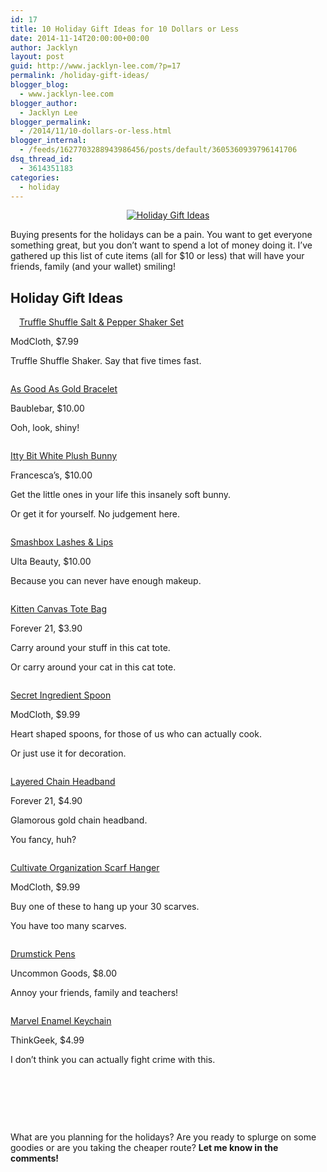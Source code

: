 ```yaml
---
id: 17
title: 10 Holiday Gift Ideas for 10 Dollars or Less
date: 2014-11-14T20:00:00+00:00
author: Jacklyn
layout: post
guid: http://www.jacklyn-lee.com/?p=17
permalink: /holiday-gift-ideas/
blogger_blog:
  - www.jacklyn-lee.com
blogger_author:
  - Jacklyn Lee
blogger_permalink:
  - /2014/11/10-dollars-or-less.html
blogger_internal:
  - /feeds/1627703288943986456/posts/default/3605360939796141706
dsq_thread_id:
  - 3614351183
categories:
  - holiday
---
```

<input class="jpibfi" type="hidden" />

<div style="clear: both; text-align: center;">
  <a href="http://i2.wp.com/www.jacklyn-lee.com/wp-content/uploads/2014/11/Holiday-Gift-Ideas--e1426790330569.png"><img class="aligncenter size-full wp-image-370" src="http://i2.wp.com/www.jacklyn-lee.com/wp-content/uploads/2014/11/Holiday-Gift-Ideas--e1426790330569.png?fit=400%2C400" alt="Holiday Gift Ideas" data-recalc-dims="1" /></a>
</div>

Buying presents for the holidays can be a pain. You want to get everyone something great, but you don&#8217;t want to spend a lot of money doing it. I&#8217;ve gathered up this list of cute items (all for $10 or less) that will have your friends, family (and your wallet) smiling!

## Holiday Gift Ideas

<div style="clear: both; text-align: center;">
  <a style="clear: left; float: left; margin-bottom: 1em; margin-right: 1em;" href="http://i0.wp.com/www.jacklyn-lee.com/wp-content/uploads/2014/11/1.jpg"><img src="http://i0.wp.com/www.jacklyn-lee.com/wp-content/uploads/2014/11/1.jpg" alt="" border="0" data-recalc-dims="1" /></a>
</div>

<a href="http://www.modcloth.com/shop/tabletop/truffle-shuffle-shaker-set" target="_blank">Truffle Shuffle Salt & Pepper Shaker Set</a>
  
ModCloth, $7.99

Truffle Shuffle Shaker. Say that five times fast.

<div style="clear: both; text-align: center;">
  <a style="clear: left; float: left; margin-bottom: 1em; margin-right: 1em;" href="http://i2.wp.com/www.jacklyn-lee.com/wp-content/uploads/2014/11/2.jpg"><img src="http://i2.wp.com/www.jacklyn-lee.com/wp-content/uploads/2014/11/2.jpg" alt="" border="0" data-recalc-dims="1" /></a>
</div>

[As Good As Gold Bracelet](https://www.blogger.com/)
  
Baublebar, $10.00

Ooh, look, shiny!

<div style="clear: both; text-align: center;">
  <a style="clear: left; float: left; margin-bottom: 1em; margin-right: 1em;" href="http://i1.wp.com/www.jacklyn-lee.com/wp-content/uploads/2014/11/10.jpg"><img src="http://i1.wp.com/www.jacklyn-lee.com/wp-content/uploads/2014/11/10.jpg" alt="" border="0" data-recalc-dims="1" /></a>
</div>

<a href="http://www.francescas.com/product/itty+bit+white+plush+bunny.do?sortby=ourPicksAscend&page=2&refType=&from=fn" target="_blank">Itty Bit White Plush Bunny</a>
  
Francesca&#8217;s, $10.00

Get the little ones in your life this insanely soft bunny.
  
Or get it for yourself. No judgement here.

<div style="clear: both; text-align: center;">
  <a style="clear: left; float: left; margin-bottom: 1em; margin-right: 1em;" href="http://i2.wp.com/www.jacklyn-lee.com/wp-content/uploads/2014/11/3.jpg"><img src="http://i2.wp.com/www.jacklyn-lee.com/wp-content/uploads/2014/11/3.jpg" alt="" border="0" data-recalc-dims="1" /></a>
</div>

<a href="http://www.ulta.com/ulta/browse/productDetail.jsp?productId=xlsImpprod11201053" target="_blank">Smashbox Lashes & Lips</a>
  
Ulta Beauty, $10.00

Because you can never have enough makeup.

<div style="clear: both; text-align: center;">
  <a style="clear: left; float: left; margin-bottom: 1em; margin-right: 1em;" href="http://i2.wp.com/www.jacklyn-lee.com/wp-content/uploads/2014/11/4.jpg"><img src="http://i2.wp.com/www.jacklyn-lee.com/wp-content/uploads/2014/11/4.jpg" alt="" border="0" data-recalc-dims="1" /></a>
</div>

<a href="http://www.forever21.com/Product/Product.aspx?BR=f21&Category=acc_handbags&ProductID=1000100443&VariantID=" target="_blank">Kitten Canvas Tote Bag</a>
  
Forever 21, $3.90

Carry around your stuff in this cat tote.
  
Or carry around your cat in this cat tote.

<div style="clear: both; text-align: center;">
  <a style="clear: left; float: left; margin-bottom: 1em; margin-right: 1em;" href="http://i0.wp.com/www.jacklyn-lee.com/wp-content/uploads/2014/11/5.jpg"><img src="http://i0.wp.com/www.jacklyn-lee.com/wp-content/uploads/2014/11/5.jpg" alt="" border="0" data-recalc-dims="1" /></a>
</div>

<a href="http://www.modcloth.com/shop/tabletop/secret-ingredient-spoon" target="_blank">Secret Ingredient Spoon</a>
  
ModCloth, $9.99

Heart shaped spoons, for those of us who can actually cook.
  
Or just use it for decoration.

<div style="clear: both; text-align: center;">
  <a style="clear: left; float: left; margin-bottom: 1em; margin-right: 1em;" href="http://i2.wp.com/www.jacklyn-lee.com/wp-content/uploads/2014/11/6.jpg"><img src="http://i2.wp.com/www.jacklyn-lee.com/wp-content/uploads/2014/11/6.jpg" alt="" border="0" data-recalc-dims="1" /></a>
</div>

<a href="http://www.forever21.com/Product/Product.aspx?BR=f21&Category=acc_hair&ProductID=1000057762&VariantID=" target="_blank">Layered Chain Headband</a>
  
Forever 21, $4.90

Glamorous gold chain headband.
  
You fancy, huh?

<div style="clear: both; text-align: center;">
  <a style="clear: left; float: left; margin-bottom: 1em; margin-right: 1em;" href="http://i1.wp.com/www.jacklyn-lee.com/wp-content/uploads/2014/11/7.jpg"><img src="http://i1.wp.com/www.jacklyn-lee.com/wp-content/uploads/2014/11/7.jpg" alt="" border="0" data-recalc-dims="1" /></a>
</div>

<a href="http://www.modcloth.com/shop/store-organize/cultivate-organization-scarf-hanger" target="_blank">Cultivate Organization Scarf Hanger</a>
  
ModCloth, $9.99

Buy one of these to hang up your 30 scarves.
  
You have too many scarves.

<div style="clear: both; text-align: center;">
  <a style="clear: left; float: left; margin-bottom: 1em; margin-right: 1em;" href="http://i0.wp.com/www.jacklyn-lee.com/wp-content/uploads/2014/11/8.jpg"><img src="http://i0.wp.com/www.jacklyn-lee.com/wp-content/uploads/2014/11/8.jpg" alt="" border="0" data-recalc-dims="1" /></a>
</div>

<a href="http://www.uncommongoods.com/product/drumstick-pens" target="_blank">Drumstick Pens</a>
  
Uncommon Goods, $8.00

Annoy your friends, family and teachers!

<div style="clear: both; text-align: center;">
  <a style="clear: left; float: left; margin-bottom: 1em; margin-right: 1em;" href="http://i2.wp.com/www.jacklyn-lee.com/wp-content/uploads/2014/11/9.jpg"><img src="http://i2.wp.com/www.jacklyn-lee.com/wp-content/uploads/2014/11/9.jpg" alt="" border="0" data-recalc-dims="1" /></a>
</div>

<a href="http://www.thinkgeek.com/product/hskp/" target="_blank">Marvel Enamel Keychain</a>
  
ThinkGeek, $4.99

I don&#8217;t think you can actually fight crime with this.

&nbsp;

&nbsp;

&nbsp;

What are you planning for the holidays? Are you ready to splurge on some goodies or are you taking the cheaper route? **Let me know in the comments!**